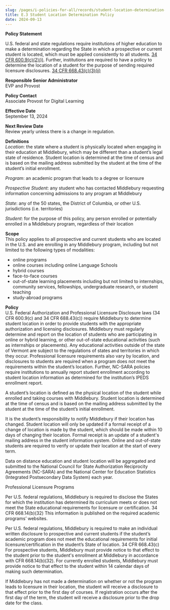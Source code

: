```yaml
---
slug: /pages/i-policies-for-all/records/student-location-determination-policy
title: E.3 Student Location Determination Policy
date: 2024-09-13
---
```

**Policy Statement**

U.S. federal and state regulations require institutions of higher education to make a determination regarding the State in which a prospective or current student is located, which must be applied consistently to all students. [34 CFR 600.9(c)(2)(i)](https://www.ecfr.gov/current/title-34/subtitle-B/chapter-VI/part-600/subpart-A/section-600.9#p-600.9\(c\)\(2\)\(i\)). Further, institutions are required to have a policy to determine the location of a student for the purpose of sending required licensure disclosures. [34 CFR 668.43(c)(3)(ii)](https://www.ecfr.gov/current/title-34/subtitle-B/chapter-VI/part-668/subpart-D/section-668.43)

**Responsible Senior Administrator**  
EVP and Provost

**Policy Contact**  
Associate Provost for Digital Learning

**Effective Date**  
September 13, 2024

**Next Review Date**  
Review yearly unless there is a change in regulation.

**Definitions**  
_Location_: the state where a student is physically located when engaging in their education at Middlebury, which may be different than a student’s legal state of residence. Student location is determined at the time of census and is based on the mailing address submitted by the student at the time of the student’s initial enrollment.

_Program_: an academic program that leads to a degree or licensure

_Prospective Student_: any student who has contacted Middlebury requesting information concerning admissions to any program at Middlebury

_State_: any of the 50 states, the District of Columbia, or other U.S. jurisdictions (i.e. territories)

_Student_: for the purpose of this policy, any person enrolled or potentially enrolled in a Middlebury program, regardless of their location

**Scope**  
This policy applies to all prospective and current students who are located in the U.S. and are enrolling in any Middlebury program, including but not limited to the following types of modalities:

*   online programs
*   online courses including online Language Schools
*   hybrid courses
*   face-to-face courses
*   out-of-state learning placements including but not limited to internships, community services, fellowships, undergraduate research, or student teaching
*   study-abroad programs

**Policy**  
U.S. Federal Authorization and Professional Licensure Disclosure laws (34 CFR 600.9(c) and 34 CFR 688.43(c)) require Middlebury to determine student location in order to provide students with the appropriate authorization and licensing disclosures. Middlebury must regularly determine and report on the location of students who are participating in online or hybrid learning, or other out-of-state educational activities (such as internships or placements). Any educational activities outside of the state of Vermont are subject to the regulations of states and territories in which they occur. Professional licensure requirements also vary by location, and disclosures to students are required when a program does not meet the requirements within the student’s location. Further, NC-SARA policies require institutions to annually report student enrollment according to student location information as determined for the institution’s IPEDS enrollment report.

A student’s location is defined as the physical location of the student while enrolled and taking courses with Middlebury. Student location is determined at the time of census and is based on the mailing address submitted by the student at the time of the student’s initial enrollment.

It is the student’s responsibility to notify Middlebury if their location has changed. Student location will only be updated if a formal receipt of a change of location is made by the student, which should be made within 10 days of changing their location. Formal receipt is an update of a student's mailing address in the student information system. Online and out-of-state students are required to verify or update their location at the start of every term.

Data on distance education and student location will be aggregated and submitted to the National Council for State Authorization Reciprocity Agreements (NC-SARA) and the National Center for Education Statistics (Integrated Postsecondary Data System) each year.

Professional Licensure Programs

Per U.S. federal regulations, Middlebury is required to disclose the States for which the institution has determined its curriculum meets or does not meet the State educational requirements for licensure or certification. 34 CFR 668.14(b)(32) This information is published on the required academic programs’ websites.

Per U.S. federal regulations, Middlebury is required to make an individual written disclosure to prospective and current students if the student’s academic program does not meet the educational requirements for initial licensure/certification in the student’s State of location. 34 CFR 668.43(c) For prospective students, Middlebury must provide notice to that effect to the student prior to the student's enrollment at Middlebury in accordance with CFR 668.14(b)(32). For currently enrolled students, Middlebury must provide notice to that effect to the student within 14 calendar days of making such determination.

If Middlebury has not made a determination on whether or not the program leads to licensure in their location, the student will receive a disclosure to that effect prior to the first day of courses. If registration occurs after the first day of the term, the student will receive a disclosure prior to the drop date for the class.
